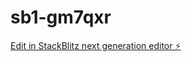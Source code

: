 # sb1-gm7qxr

[Edit in StackBlitz next generation editor ⚡️](https://stackblitz.com/~/github.com/bbspmr/sb1-gm7qxr)
